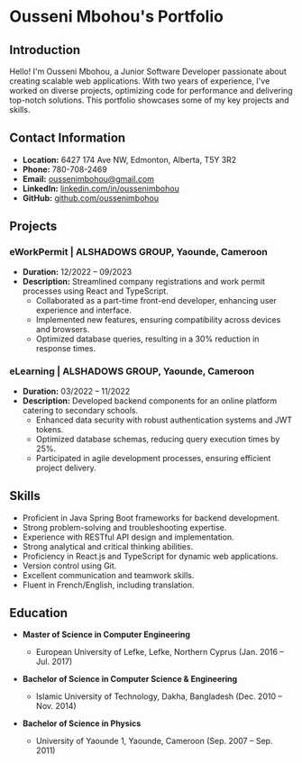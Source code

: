 # Ousseni Mbohou's Portfolio

## Introduction

Hello! I'm Ousseni Mbohou, a Junior Software Developer passionate about creating scalable web applications. With two years of experience, I've worked on diverse projects, optimizing code for performance and delivering top-notch solutions. This portfolio showcases some of my key projects and skills.

## Contact Information

- **Location:** 6427 174 Ave NW, Edmonton, Alberta, T5Y 3R2
- **Phone:** 780-708-2469
- **Email:** oussenimbohou@gmail.com
- **LinkedIn:** [linkedin.com/in/oussenimbohou](https://www.linkedin.com/in/oussenimbohou/)
- **GitHub:** [github.com/oussenimbohou](https://github.com/oussenimbohou)

## Projects

### eWorkPermit | ALSHADOWS GROUP, Yaounde, Cameroon
- **Duration:** 12/2022 – 09/2023
- **Description:** Streamlined company registrations and work permit processes using React and TypeScript.
  - Collaborated as a part-time front-end developer, enhancing user experience and interface.
  - Implemented new features, ensuring compatibility across devices and browsers.
  - Optimized database queries, resulting in a 30% reduction in response times.
  
### eLearning | ALSHADOWS GROUP, Yaounde, Cameroon
- **Duration:** 03/2022 – 11/2022
- **Description:** Developed backend components for an online platform catering to secondary schools.
  - Enhanced data security with robust authentication systems and JWT tokens.
  - Optimized database schemas, reducing query execution times by 25%.
  - Participated in agile development processes, ensuring efficient project delivery.

## Skills

- Proficient in Java Spring Boot frameworks for backend development.
- Strong problem-solving and troubleshooting expertise.
- Experience with RESTful API design and implementation.
- Strong analytical and critical thinking abilities.
- Proficiency in React.js and TypeScript for dynamic web applications.
- Version control using Git.
- Excellent communication and teamwork skills.
- Fluent in French/English, including translation.

## Education

- **Master of Science in Computer Engineering**
  - European University of Lefke, Lefke, Northern Cyprus (Jan. 2016 – Jul. 2017)
  
- **Bachelor of Science in Computer Science & Engineering**
  - Islamic University of Technology, Dakha, Bangladesh (Dec. 2010 – Nov. 2014)
  
- **Bachelor of Science in Physics**
  - University of Yaounde 1, Yaounde, Cameroon (Sep. 2007 – Sep. 2011)
